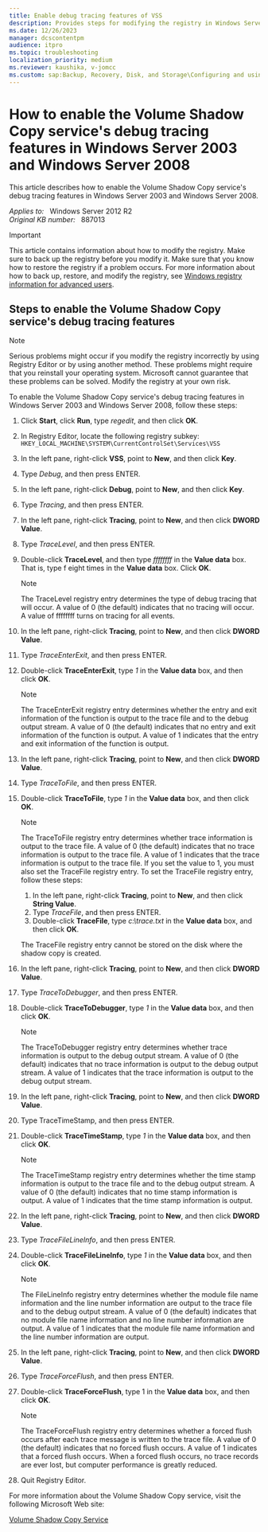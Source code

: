 ```yaml
---
title: Enable debug tracing features of VSS
description: Provides steps for modifying the registry in Windows Server 2003 to enable the Volume Shadow Copy service's debug tracing features.
ms.date: 12/26/2023
manager: dcscontentpm
audience: itpro
ms.topic: troubleshooting
localization_priority: medium
ms.reviewer: kaushika, v-jomcc
ms.custom: sap:Backup, Recovery, Disk, and Storage\Configuring and using Windows Backup or other recovery, csstroubleshoot
---
```

# How to enable the Volume Shadow Copy service's debug tracing features in Windows Server 2003 and Windows Server 2008

This article describes how to enable the Volume Shadow Copy service's debug tracing features in Windows Server 2003 and Windows Server 2008.

_Applies to:_ &nbsp; Windows Server 2012 R2  
_Original KB number:_ &nbsp; 887013

> [!IMPORTANT]
> This article contains information about how to modify the registry. Make sure to back up the registry before you modify it. Make sure that you know how to restore the registry if a problem occurs. For more information about how to back up, restore, and modify the registry, see [Windows registry information for advanced users](https://support.microsoft.com/help/256986).

## Steps to enable the Volume Shadow Copy service's debug tracing features

> [!NOTE]
> Serious problems might occur if you modify the registry incorrectly by using Registry Editor or by using another method. These problems might require that you reinstall your operating system. Microsoft cannot guarantee that these problems can be solved. Modify the registry at your own risk.

To enable the Volume Shadow Copy service's debug tracing features in Windows Server 2003 and Windows Server 2008, follow these steps:

1. Click **Start**, click **Run**, type *regedit*, and then click **OK**.
2. In Registry Editor, locate the following registry subkey:  
    `HKEY_LOCAL_MACHINE\SYSTEM\CurrentControlSet\Services\VSS`

3. In the left pane, right-click **VSS**, point to **New**, and then click **Key**.
4. Type *Debug*, and then press ENTER.
5. In the left pane, right-click **Debug**, point to **New**, and then click **Key**.
6. Type *Tracing*, and then press ENTER.
7. In the left pane, right-click **Tracing**, point to **New**, and then click **DWORD Value**.
8. Type *TraceLevel*, and then press ENTER.
9. Double-click **TraceLevel**, and then type *ffffffff* in the **Value data** box. That is, type f eight times in the **Value data** box. Click **OK**.

    > [!NOTE]
    > The TraceLevel registry entry determines the type of debug tracing that will occur. A value of 0 (the default) indicates that no tracing will occur. A value of ffffffff turns on tracing for all events.

10. In the left pane, right-click **Tracing**, point to **New**, and then click **DWORD Value**.
11. Type *TraceEnterExit*, and then press ENTER.
12. Double-click **TraceEnterExit**, type *1* in the **Value data** box, and then click **OK**.

    > [!NOTE]
    > The TraceEnterExit registry entry determines whether the entry and exit information of the function is output to the trace file and to the debug output stream. A value of 0 (the default) indicates that no entry and exit information of the function is output. A value of 1 indicates that the entry and exit information of the function is output.

13. In the left pane, right-click **Tracing**, point to **New**, and then click **DWORD Value**.
14. Type *TraceToFile*, and then press ENTER.
15. Double-click **TraceToFile**, type *1* in the **Value data** box, and then click **OK**.

    > [!NOTE]
    > The TraceToFile registry entry determines whether trace information is output to the trace file. A value of 0 (the default) indicates that no trace information is output to the trace file. A value of 1 indicates that the trace information is output to the trace file. If you set the value to 1, you must also set the TraceFile registry entry. To set the TraceFile registry entry, follow these steps:
    >
    > 1. In the left pane, right-click **Tracing**, point to **New**, and then click **String Value**.
    > 2. Type *TraceFile*, and then press ENTER.
    > 3. Double-click **TraceFile**, type *c:\\trace.txt* in the **Value data** box, and then click **OK**.
    >
    > The TraceFile registry entry cannot be stored on the disk where the shadow copy is created.

16. In the left pane, right-click **Tracing**, point to **New**, and then click **DWORD Value**.
17. Type *TraceToDebugger*, and then press ENTER.
18. Double-click **TraceToDebugger**, type *1* in the **Value data** box, and then click **OK**.

    > [!NOTE]
    > The TraceToDebugger registry entry determines whether trace information is output to the debug output stream. A value of 0 (the default) indicates that no trace information is output to the debug output stream. A value of 1 indicates that the trace information is output to the debug output stream.

19. In the left pane, right-click **Tracing**, point to **New**, and then click **DWORD Value**.
20. Type TraceTimeStamp, and then press ENTER.
21. Double-click **TraceTimeStamp**, type *1* in the **Value data** box, and then click **OK**.

    > [!NOTE]
    > The TraceTimeStamp registry entry determines whether the time stamp information is output to the trace file and to the debug output stream. A value of 0 (the default) indicates that no time stamp information is output. A value of 1 indicates that the time stamp information is output.

22. In the left pane, right-click **Tracing**, point to **New**, and then click **DWORD Value**.
23. Type *TraceFileLineInfo*, and then press ENTER.
24. Double-click **TraceFileLineInfo**, type *1* in the **Value data** box, and then click **OK**.

    > [!NOTE]
    > The FileLineInfo registry entry determines whether the module file name information and the line number information are output to the trace file and to the debug output stream. A value of 0 (the default) indicates that no module file name information and no line number information are output. A value of 1 indicates that the module file name information and the line number information are output.

25. In the left pane, right-click **Tracing**, point to **New**, and then click **DWORD Value**.
26. Type *TraceForceFlush*, and then press ENTER.
27. Double-click **TraceForceFlush**, type 1 in the **Value data** box, and then click **OK**.

    > [!NOTE]
    > The TraceForceFlush registry entry determines whether a forced flush occurs after each trace message is written to the trace file. A value of 0 (the default) indicates that no forced flush occurs. A value of 1 indicates that a forced flush occurs. When a forced flush occurs, no trace records are ever lost, but computer performance is greatly reduced.

28. Quit Registry Editor.

For more information about the Volume Shadow Copy service, visit the following Microsoft Web site:

[Volume Shadow Copy Service](/windows-server/storage/file-server/volume-shadow-copy-service)
